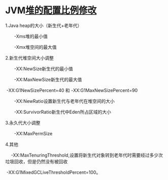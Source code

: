 # JVM[堆的配置比例修改](https://www.cnblogs.com/SaraMoring/p/5713732.html)

1.Java heap的大小（新生代+老年代）

　　-Xms堆的最小值

　　-Xmx堆空间的最大值

2.新生代堆空间大小调整

　　-XX:NewSize新生代的最小值

　　-XX:MaxNewSize新生代的最大值

​        -XX:G1NewSizePercent=40 和 -XX:G1MaxNewSizePercent=90

　　-XX:NewRatio设置新生代与老年代在堆空间的大小

　　-XX:SurvivorRatio新生代中Eden所占区域的大小

3.永久代大小调整

　　-XX:MaxPermSize

4.其他

　  -XX:MaxTenuringThreshold,设置将新生代对象转到老年代时需要经过多少次垃圾回收，但是仍然没有被回收

​     -XX:G1MixedGCLiveThresholdPercent=100。